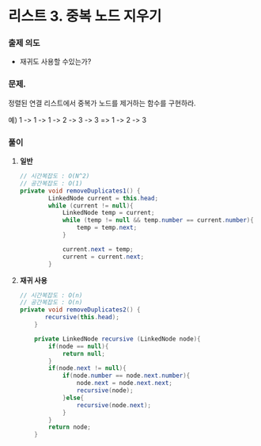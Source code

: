 # 리스트 3. 중복 노드 지우기

### 출제 의도

- 재귀도 사용할 수있는가?

### 문제. 
정렬된 연결 리스트에서 중복가 노드를 제거하는 함수를 구현하라.

예) 1 -> 1 -> 1 -> 2 -> 3 -> 3 => 1 -> 2 -> 3

### 풀이

1. **일반**

    ```java
    // 시간복잡도 : O(N^2)
    // 공간복잡도 : O(1)
    private void removeDuplicates1() {
            LinkedNode current = this.head;
            while (current != null){
                LinkedNode temp = current;
                while (temp != null && temp.number == current.number){
                    temp = temp.next;
                }

                current.next = temp;
                current = current.next;
            }
    ```

2. **재귀 사용**

    ```java
    // 시간복잡도 : O(n)  
    // 공간복잡도 : O(n)
    private void removeDuplicates2() {
           recursive(this.head);
        }

        private LinkedNode recursive (LinkedNode node){
            if(node == null){
                return null;
            }
            if(node.next != null){
                if(node.number == node.next.number){
                    node.next = node.next.next;
                    recursive(node);
                }else{
                    recursive(node.next);
                }
            }
            return node;
        }

    ```